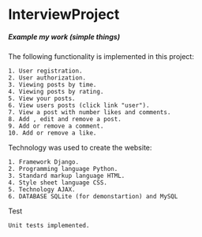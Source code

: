 # InterviewProject
##### Example my work (simple things)

The following functionality is implemented in this project:
```no-highlight
1. User registration.
2. User authorization.
3. Viewing posts by time.
4. Viewing posts by rating.
5. View your posts.
6. View users posts (click link "user").
7. View a post with number likes and comments.
8. Add , edit and remove a post.
9. Add or remove a comment.
10. Add or remove a like.
```
Technology was used to create the website:
```no-highlight
1. Framework Django.
2. Programming language Python.
3. Standard markup language HTML.
4. Style sheet language CSS.
5. Technology AJAX.
6. DATABASE SQLite (for demonstartion) and MySQL
```
Test
```no-highlight
Unit tests implemented.
```